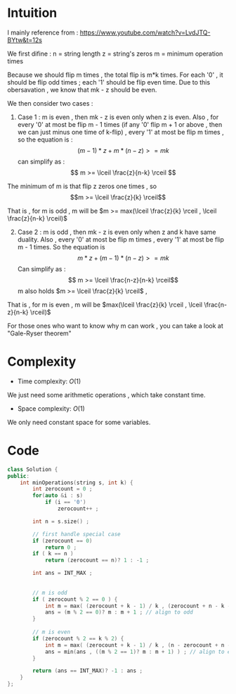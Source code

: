 # Intuition
<!-- Describe your first thoughts on how to solve this problem. -->
I mainly reference from : https://www.youtube.com/watch?v=LvdJTQ-BYtw&t=12s

We first difine :
n = string length 
z = string's zeros 
m = minimum operation times 

Because we should flip m times , the total flip is m*k times. 
For each '0' , it should be flip odd times ; each '1' should be flip even time. Due to this obersavation , we know that mk - z should be even.

We then consider two cases : 
1. Case 1 : m is even , then mk - z is even only when z is even. Also , for every '0' at most be flip m - 1 times (if any '0' flip m + 1 or above , then we can just minus one time of k-flip) , every '1' at most be flip m times , so the equation is : 
$$ (m-1)*z + m * (n - z) >= mk $$
can simplify as : 
$$ m >= \lceil \frac{z}{n-k} \rceil  $$

The minimum of m is that flip z zeros one times , so 
$$m >= \lceil \frac{z}{k} \rceil$$

That is , for m is odd , m will be $m >= max(\lceil \frac{z}{k} \rceil , \lceil \frac{z}{n-k} \rceil)$

2. Case 2 : m is odd , then mk - z is even only when z and k have same duality. Also , every '0' at most be flip m times , every '1' at most be flip m - 1 times. So the equation is 
$$ m * z + (m-1) * (n-z) >= mk $$
Can simplify as : 
$$ m >= \lceil  \frac{n-z}{n-k} \rceil$$
m also holds $m >= \lceil \frac{z}{k} \rceil$ , 

That is , for m is even , m will be $max(\lceil \frac{z}{k} \rceil , \lceil \frac{n-z}{n-k} \rceil)$

For those ones who want to know why m can work , you can take a look at "Gale-Ryser theorem"

# Complexity
- Time complexity: $O(1)$
<!-- Add your time complexity here, e.g. $$O(n)$$ -->
We just need some arithmetic operations , which take constant time. 

- Space complexity: $O(1)$
<!-- Add your space complexity here, e.g. $$O(n)$$ -->
We only need constant space for some variables.

# Code
```cpp []
class Solution {
public:
    int minOperations(string s, int k) {
        int zerocount = 0 ;
        for(auto &i : s)
            if (i == '0')
                zerocount++ ;

        int n = s.size() ;

        // first handle special case 
        if (zerocount == 0)
            return 0 ;
        if ( k == n )
            return (zerocount == n)? 1 : -1 ;

        int ans = INT_MAX ;
        
        
        // m is odd 
        if ( zerocount % 2 == 0 ) {
            int m = max( (zerocount + k - 1) / k , (zerocount + n - k - 1) / (n-k)) ;
            ans = (m % 2 == 0)? m : m + 1 ; // align to odd 
        }
        
        // m is even 
        if (zerocount % 2 == k % 2) {
            int m = max( (zerocount + k - 1) / k , (n - zerocount + n - k - 1) / (n-k)) ;
            ans = min(ans , ((m % 2 == 1)? m : m + 1) ) ; // align to even
        }

        return (ans == INT_MAX)? -1 : ans ;
    }
};
```
